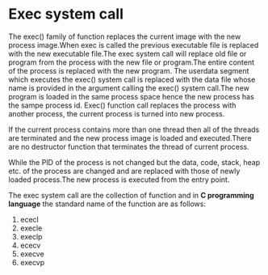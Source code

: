 # Exec system call
The exec() family of function replaces the current image with the new process image.When exec is called the previous executable file is replaced with the new executable file.The exec system call will replace old file or program from the process with the new file or program.The entire content of the process is replaced with the new program.
The userdata segment which executes the exec() system call is replaced with the data file whose name is provided in the argument calling the exec() system call.The new program is loaded in the same process space hence the new process has the sampe process id. Exec() function call replaces the process with another process, the current process is turned into new process.

If the current process contains more than one thread then all of the threads are terminated and the new process image is loaded and executed.There are no destructor function that terminates the thread of current process.

While the PID of the process is not changed but the data, code, stack, heap etc. of the process are changed and are replaced with those of newly loaded process.The new process is executed from the entry point.

The exec system call are the collection of function and in **C programming language** the standard name of the function are as follows:
1. ececl
2. execle
3. execlp
4. ececv
5. execve
6. execvp

